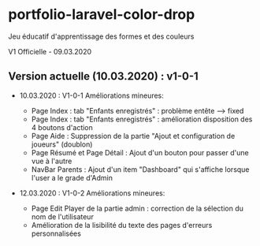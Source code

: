 # portfolio-laravel-color-drop
Jeu éducatif d'apprentissage des formes et des couleurs

V1 Officielle - 09.03.2020

Version actuelle (10.03.2020) : v1-0-1
------------------

* 10.03.2020 : V1-0-1 Améliorations mineures:
    - Page Index : tab "Enfants enregistrés" : problème entête --> fixed
    - Page Index : tab "Enfants enregistrés" : amélioration disposition des 4 boutons d'action
    - Page Aide : Suppression de la partie "Ajout et configuration de joueurs" (doublon)
    - Page Résumé et Page Détail : Ajout d'un bouton pour passer d'une vue à l'autre
    - NavBar Parents : Ajout d'un item "Dashboard" qui s'affiche lorsque l'user a le grade d'Admin

* 12.03.2020 : V1-0-2 Améliorations mineures:
    - Page Edit Player de la partie admin : correction de la sélection du nom de l'utilisateur
    - Amélioration de la lisibilité du texte des pages d'erreurs personnalisées
